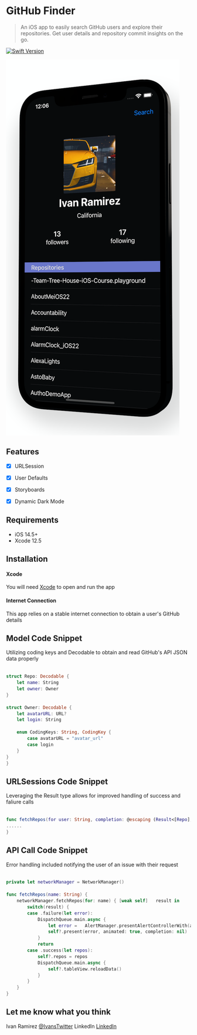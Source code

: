 
# GitHub Finder
> An iOS app to easily search GitHub users and explore their repositories. Get user details and repository commit insights on the go.

[![Swift Version][swift-image]][swift-url]

<img src ="GHCommitsHomeScreen.png">

## Features

- [x] URLSession 
- [x] User Defaults
- [x] Storyboards
- [x] Dynamic Dark Mode


## Requirements

- iOS 14.5+
- Xcode 12.5

## Installation 

#### Xcode 
You will need [Xcode](https://apps.apple.com/us/app/xcode/id497799835?mt=12) to open and run the app 

#### Internet Connection 
This app relies on a stable internet connection to obtain a user's GitHub details 

## Model Code Snippet 
Utilizing coding keys and Decodable to obtain and read GitHub's API JSON data properly 
```swift

struct Repo: Decodable {
    let name: String
    let owner: Owner
}

struct Owner: Decodable {
    let avatarURL: URL?
    let login: String
    
    enum CodingKeys: String, CodingKey {
        case avatarURL = "avatar_url"
        case login 
    }
}
}
```
## URLSessions Code Snippet 
Leveraging the Result type allows for improved handling of success and faliure calls
```swift 

func fetchRepos(for user: String, completion: @escaping (Result<[Repo], NetworkingError>) -> Void) {
......
}
```


## API Call Code Snippet
Error handling included notifying the user of an issue with their request 
```swift 

private let networkManager = NetworkManager()

func fetchRepos(name: String) {
    networkManager.fetchRepos(for: name) { [weak self]   result in
        switch(result) {
        case .failure(let error):
            DispatchQueue.main.async {
                let error =   AlertManager.presentAlertControllerWith(alertTitle: "", alertMessage: error.rawValue, dismissActionTitle: "OK")
                self?.present(error, animated: true, completion: nil)
            }
            return
        case .success(let repos):
            self?.repos = repos
            DispatchQueue.main.async {
                self?.tableView.reloadData()
            }
        }
    }
}
```

## Let me know what you think

Ivan Ramirez 
[@IvansTwitter](https://twitter.com/iramirezdev) 
LinkedIn [LinkedIn](https://www.linkedin.com/in/ivanframirez/) 

[swift-image]:https://img.shields.io/badge/swift-5.0-orange.svg
[swift-url]: https://swift.org/

